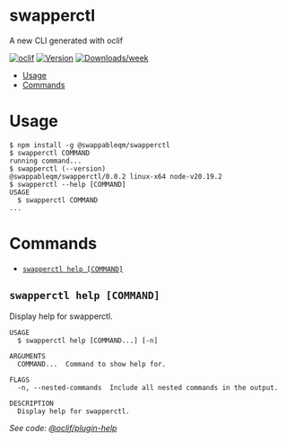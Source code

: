 swapperctl
=================

A new CLI generated with oclif


[![oclif](https://img.shields.io/badge/cli-oclif-brightgreen.svg)](https://oclif.io)
[![Version](https://img.shields.io/npm/v/swapperctl.svg)](https://npmjs.org/package/swapperctl)
[![Downloads/week](https://img.shields.io/npm/dw/swapperctl.svg)](https://npmjs.org/package/swapperctl)


<!-- toc -->
* [Usage](#usage)
* [Commands](#commands)
<!-- tocstop -->
# Usage
<!-- usage -->
```sh-session
$ npm install -g @swappableqm/swapperctl
$ swapperctl COMMAND
running command...
$ swapperctl (--version)
@swappableqm/swapperctl/0.0.2 linux-x64 node-v20.19.2
$ swapperctl --help [COMMAND]
USAGE
  $ swapperctl COMMAND
...
```
<!-- usagestop -->
# Commands
<!-- commands -->
* [`swapperctl help [COMMAND]`](#swapperctl-help-command)

## `swapperctl help [COMMAND]`

Display help for swapperctl.

```
USAGE
  $ swapperctl help [COMMAND...] [-n]

ARGUMENTS
  COMMAND...  Command to show help for.

FLAGS
  -n, --nested-commands  Include all nested commands in the output.

DESCRIPTION
  Display help for swapperctl.
```

_See code: [@oclif/plugin-help](https://github.com/oclif/plugin-help/blob/v6.2.29/src/commands/help.ts)_
<!-- commandsstop -->
